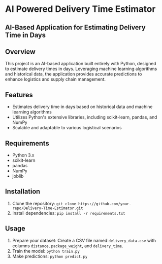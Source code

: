 # AI Powered Delivery Time Estimator
## AI-Based Application for Estimating Delivery Time in Days
## Overview
This project is an AI-based application built entirely with Python, designed to estimate delivery times in days. Leveraging machine learning algorithms and historical data, the application provides accurate predictions to enhance logistics and supply chain management.

## Features
* Estimates delivery time in days based on historical data and machine learning algorithms
* Utilizes Python's extensive libraries, including scikit-learn, pandas, and NumPy
* Scalable and adaptable to various logistical scenarios

## Requirements
* Python 3.x
* scikit-learn
* pandas
* NumPy
* joblib

## Installation
1. Clone the repository: `git clone https://github.com/your-repo/Delivery-Time-Estimator.git`
2. Install dependencies: `pip install -r requirements.txt`

## Usage
1. Prepare your dataset: Create a CSV file named `delivery_data.csv` with columns `distance`, `package_weight`, and `delivery_time`.
2. Train the model: `python train.py`
3. Make predictions: `python predict.py`

